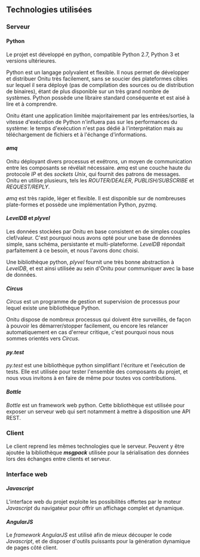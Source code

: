 ## Technologies utilisées

### Serveur

#### Python

Le projet est développé en python, compatible Python 2.7, Python 3 et versions
ultérieures.

Python est un langage polyvalent et flexible. Il nous permet de développer et
distribuer Onitu très facilement, sans se soucier des plateformes cibles sur
lequel il sera déployé (pas de compilation des sources ou de distribution de
    binaires), étant de plus disponible sur un très grand nombre de systèmes.
Python possède une libraire standard conséquente et est aisé à lire et à
comprendre.

Onitu étant une application limitée majoritairement par les entrées/sorties, la
vitesse d'exécution de Python n'influera pas sur les performances du système: le
temps d'exécution n'est pas dédié à l'interprétation mais au téléchargement de
fichiers et à l'échange d'informations.

#### *ømq*

Onitu déployant divers processus et exétrons, un moyen de communication entre
les composants se révélait nécessaire. *ømq* est une couche haute du protocole
*IP* et des *sockets* *Unix*, qui fournit des patrons de messages. Onitu en
utilise plusieurs, tels les *ROUTER/DEALER*, *PUBLISH/SUBSCRIBE* et
*REQUEST/REPLY*.

*ømq* est très rapide, léger et flexible. Il est disponible sur de nombreuses
plate-formes et possède une implémentation Python, *pyzmq*.

#### *LevelDB* et *plyvel*

Les données stockées par Onitu en base consistent en de simples couples
clef/valeur. C'est pourquoi nous avons opté pour une base de données simple,
  sans schéma, persistante et multi-plateforme. *LevelDB* répondait parfaitement
  à ce besoin, et nous l'avons donc choisi.

Une bibliothèque python, *plyvel* fournit une très bonne abstraction à
*LevelDB*, et est ainsi utilisée au sein d'Onitu pour communiquer avec la base
de données.

#### *Circus*

*Circus* est un programme de gestion et supervision de processus pour lequel
existe une bibliothèque Python.

Onitu dispose de nombreux processus qui doivent être surveillés, de façon à
pouvoir les démarrer/stopper facilement, ou encore les relancer automatiquement
en cas d'erreur critique, c'est pourquoi nous nous sommes orientés vers
*Circus*.

#### *py.test*

*py.test* est une bibliothèque python simplifiant l'écriture et l'exécution de
tests. Elle est utilisée pour tester l'ensemble des composants du projet, et
nous vous invitons à en faire de même pour toutes vos contributions.

#### *Bottle*

*Bottle* est un framework web python. Cette bibliothèque est utilisée pour exposer
un serveur web qui sert notamment à mettre à disposition une API REST.

### Client

Le client reprend les mêmes technologies que le serveur. Peuvent y être ajoutée la bibliothèque ***msgpack*** utilisée pour la sérialisation des données lors des échanges entre clients et serveur.

### Interface web

#### *Javascript*

L'interface web du projet exploite les possibilités offertes par le moteur *Javascript* du navigateur pour offrir un affichage complet et dynamique.

#### *AngularJS*

Le *framework* *AngularJS* est utilisé afin de mieux découper le code *Javascript*, et de disposer d'outils puissants pour la génération dynamique de pages côté client.
